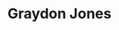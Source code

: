 ---
title: "Graydon Jones"
layout: character
player: "Kyth Coatlmon"
characters:
  - name: Graydon Jones
    class: Spirit tamer
    age: 20
    gender: Male
    appearance: |
      Fairly average-looking human, aside from the dark red hair and silver earrings.

      **Outfit**: Hiking boots, black jeans, dark grey hoodie with a red dragon motif,
      and for some reason a pair of fancy brass-looking goggles.

      Nobody’s ever actually seen him wearing them, even at a swimming pool. It looks
      suspiciously like they contain at the least an integrated flashlight.
    body: |
      ## Origin
      You would expect someone that age living in a seaside town to be more inclined
      to actually going near the sea. Graydon somehow managed to largely avoid this,
      being much more fond of keeping both feet on dry land. Well, on solid objects
      above dry land. Er, in the general vicinity, horizontally speaking, of dry
      land, being fond of urban exploration sorts of antics.

      That is, sneaking into places, especially abandoned ones, mostly to look around
      and a little bit for the thrill of evading the authorised personnel. Economics
      and the property market being what they are, very few of the "abandoned" sort
      are on the seafront. Graydon was fine with that, not being a big fan of water.
      The alert reader can probably guess where this is going.

      Specifically, going on to one of the piers. This particular one saw much less traffic,
      due now to being on the fringe of a touristy area–a full discussion of the economic
      history of British seaside towns is out of scope–and so had become down-at-heel, with
      even an entirely unused building or two. Normally he wouldn't give any part of
      the structure the time of day, but losing a bet and not wanting a reputation for
      reneging on agreements, can be a powerful motivator. Perhaps too powerful: early
      in the morning, in a slow week out of season, he slips onto the pier.

      For a moment, he could swear he heard static, or the digitised version of the rushing
      sound when you put a shell to your ear, or perhaps of the overlaid whispers you might
      get in a spooky TV show. Great, he's hearing things.

      Not the most encouraging of things, given he can still look down and realise that all
      that's keeping him from some painful impacts followed by a cold, salty, bath, is a
      single layer of wooden planks, not even fitted so closely as to have no gaps,
      gaps between which he could see the cast-iron support structure and then the ocean below that.
      So by the time he actually got to the building itself,
      some sort of... old cafe?
      He wasn’t sure and the internet wasn’t terribly helpful.
      Anyway,
      by the time he got there,
      Graydon was already more than a bit nervous,
      actively the urge to run back to solid ground.

      Getting in is tricky, the pier is still in use, and his target poses more of a hazard
      than just any old building seeing as if it’s in genuine disrepair it’d be quite
      possible to fall out. He gets in through an upper floor window; those are often
      left open–not that he can usually use this, they’re hard to close after you–and
      in this case the window and frame are old and clearly never closed properly.
      Also it’s close enough to the ocean side as to be downright vertiginious. Not
      from altitude, from what's at the bottom of that altitude, and once actually inside
      he collapsed on the floor panting as much from nerves as exertion. Nerves only made
      worse by that weird sound being back again, like seashell noises being warped into
      a facsimile of a foreign language.

      It’s pretty uninteresting inside save for some old posters from decades ago;
      the historical society might be interested to see these if they don’t ask too
      many questions about how the pictures were obtained, so he snaps away, trusting
      the old roller blinds to dull the light of his phone. Down (ugh) stairs next,
      to the level where if it weren’t for the equally old tiles he’d be constantly
      reminded that the only thing between him and painful impacts or the ocean, or
      both in quick succession, was some wood of varying age and neatness. Brrr.

      The whispering was still going. And it seemed to be coming from below, well below the
      floor level of the pier. 

      Even afterwards, Graydon had no idea what possessed him to actually go looking for the source,
      given that that required he unbolt a door that faced the outside of the pier,
      and descend the stairs. At least they'd been seemingly checked out at the same time as the
      rest of the pier and weren't, like, rotten old boards that would snap under the
      slightest pressure and aaaaaaaaa! After another few minutes peeling himself off the doorframe,
      he essayed a descent.

      The whispers got almost to english words, he thought he could hear something about
      taking up goggles. It seemed to be coming from a mass
      of what looked like barnacles and... mechanical seaweed? That didn't look normal, but
      &ldquo;*I don’t know, I’m not a marine biologist*&rdquo;, he
      thought, &ldquo;*I’ll just grab a few pictures and go back.*&rdquo;.
      
      Or, uh, stick his phone in his pocket, lean over, and poke at the little silver
      statue of a seal nestled in the middle of the clump, hanging as it was from one
      of the cross-ties, and the voice became comprehensible:
      &ldquo;Finally! Someone to work with! You're different, but this should still work!&rdquo;.
      And then everything went strange.

      *Bright turquoise of sunlit sea*, a series of little mechanical sounds.

      *Dull purple*, a string of dolphin chirps like that one display in the aquarium
      that’s as close as he normally gets to the sea.

      *Black* and a presence settling around his mind.

      ```
      [0.000] ▱▱ ABROM IPL ▱▱
      [0.000] -INFO-  Host is viable: Box-only core with 1 loop
      [0.103] -INFO-  You are worthy, begin evolution
      [0.444] -ERROR- No host adapter detected
      [0.446] -ERROR- Cannot connect primary executive subsystem
      ```
      &ldquo;What's *up* with you?&rdquo;
      ```
      [1.512] -WARN-  No configured fallback directive, using last selected
      [1.516] -INFO-  Automatic behaviour: Lassie go home...
      ```

      The next thing Graydon knew, it was... several hours later and he was standing
      on the beach feeling like he’d run a literal marathon after watching a Doctor
      Who marathon? On a beach with no visible footprints in the sand around him, and
      somehow near the tram depot, right at the opposite end of the beach from the
      pier he’d been on. At least he could catch a tram a lot of the way home.

      When he went to fish the transit pass out of his pocket, huh, there was a lump
      in there, bigger than the pass. The little figurine from before, how odd, he
      could swear his fingers had only brushed it before... *that* happened.

      Of course, it wouldn’t be until later he actually learned what that was or what
      it did, or even how it’s supposed to be used...

    evolutions: 
      - level: Rookie
        species: Hackmon
        image: assets/images/digimon/Hackmon.png
        description: |
          A small, armoured, dragon with goggles, that gives off the impression it should be purple. It
          compensates for its lack of flight by putting comparable amounts of energy into charging foes horn-first,
          when not setting them on fire.
        abilities:
          - name: Pepper Breath
            desc: Spits a ball of fire.
          
          - name: Fifth Rush
            desc: Takes a swipe with its foreclaws
          
          - name: Horn Drill
            desc: Dashes forward, horn lowered to puncture the target.
      
      - level: Champion
        species: Depthmon
        image: assets/images/digimon/Depthmon.jpg
        description: |
          A digimon that has integrated itself with armour specialised for aquatic life.
          Although capable of moving on land, it prefers to swim deep underwater. Even
          depthmon itself is unsure what is under its helmet.

          On land, Depthmon floats just above the ground, a lot like a hovercraft using
          forcefields instead of aerodynamics.
        abilities:
          - name: Bubble Bomb
            desc: Packs explosive force into a bubble that detonates on contact.

          - name: Sargasso Drag
            desc: Conjures ribbons of data that ensnare the target, forcing it to move slowly.
      
      - level: Perfect (candidate)
        species: Regalecusmon
        image: assets/images/digimon/Regalecusmon.jpg
        description: |
          A submarine chimera, the result of a complete redesign to incorporate Zudomon's horn
          and a freshly developed pincer. It found out what was under Depthmon's helmet, and
          decided the best thing to do was to replace that with piscine data, plus a new, more
          bitey, helm, in case of headbutts or chomps.
        abilities:
          - name: Briona Strike
            desc: Charges its sword with electricity, and makes a piercing strike.
          
          - name: Corona Discharge
            desc: Forms an explosive ball of plasma in its pincer, then deliberately fails containment, damaging everything around it.
          
          - name: Surf
            desc: Summons a wave or current to ride on.
        
      - level: Perfect (candidate)
        species: Gusokumon
        image: assets/images/digimon/Gusokumon.jpg
        description: |
          A highly evolved crustacean, adapted to withstand even the greatest of pressure in the darkest of depths.
          Due to the weight of the structural reinforcement required to not implode, and the muscles needed to lift that,
          it's no great speedster, but instead quite implacable, shrugging off rather than dodging attacks as it approaches
          with seemingly bottomless stamina.
        abilities:
          - name: Colony Torpedo
            desc: Fires a fish-like weapon that relentlessly homes in on its target to deliver a powerful explosion.

          - name: Pelagic Mire
            desc: Engulfs the target in a geyser of heavy mud.

          - name: Corona Discharge
            desc: Forms an explosive ball of plasma in its pincer, then deliberately fails containment, damaging everything around it.

      #- level: Ultimate
      #  species: Tylomon
      #  image: assets/images/digimon/Tylomon.jpg
      #  description: |
      #    One of the fastest aquatic digimon. The metal fairing attached to its head is of
      #    unparalleled hydrodynamic qualities, and bears a serial number from an unknown
      #    registry. Thanks to improved sensors, it can track its target even at a great range,
      #    and anticipate motion so as to strike with unerring precision.
      #  abilities:
      #    - name: Torpedo Attack
      #      desc: Fires a homing torpedo, or uses itself as the torpedo
      #
      #    - name: Terror Plankton
      #      desc: Fires a jet of water laced with abrasive, poisonous, plankton
      #    
      #    - name: Surf
      #      desc: Summons a wave or current to ride on
      
      - level: Mega
        species: Metalseadramon
        image: assets/images/digimon/Metalseadramon.png
        description: |
          The laser-nosed, chrome-digizoid-armoured titan of the seas. The term "sea serpent"
          barely does this behemoth justice, every inch of it armoured or made of straight up
          living metal with the toughness of armour and the flexibiity of serpent hide.

          This is the apex of aquatic digimon, armed, armoured, and equipped with muscles and
          thruster units of such immense strength that neither crushing depths nor rarefied
          atmosphere poses an obstacle. Nor do many solid objects; that really is a rather
          large laser.
        abilities:
          - name: River of Power
            desc: You see that giant laser cannon? Yeah.

          - name: Poseidon Divide
            desc: Summons a huge wave to flatten/wash away enemies
          
          - name: Surf
            desc: Summons a huge wave for transportation purposes
---